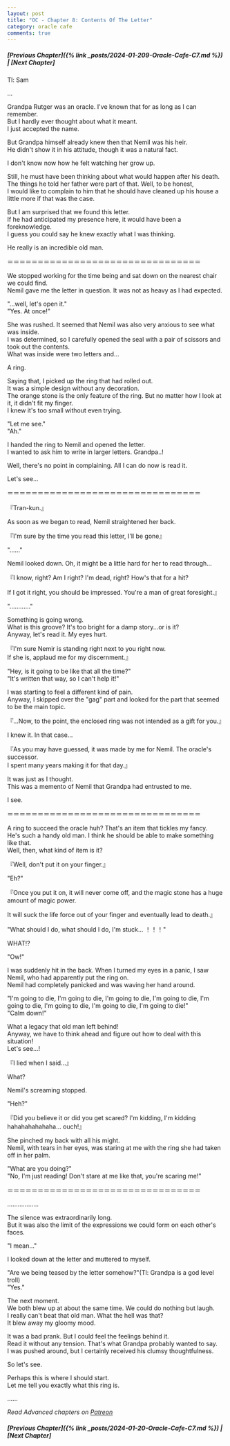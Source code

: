 ```yaml
---
layout: post
title: "OC - Chapter 8: Contents Of The Letter"
category: oracle cafe
comments: true
---
```


##### [Previous Chapter]({% link _posts/2024-01-209-Oracle-Cafe-C7.md %}) \| [Next Chapter]



Tl: Sam



…




Grandpa Rutger was an oracle. I've known that for as long as I can remember.      
But I hardly ever thought about what it meant.     
I just accepted the name.

But Grandpa himself already knew then that Nemil was his heir.      
He didn't show it in his attitude, though it was a natural fact.

I don't know now how he felt watching her grow up.
<!--more-->

Still, he must have been thinking about what would happen after his death.       
The things he told her father were part of that.       Well, to be honest,     
I would like to complain to him that he should have cleaned up his house a little more if that was the case.

But I am surprised that we found this letter.     
If he had anticipated my presence here, it would have been a foreknowledge.     
I guess you could say he knew exactly what I was thinking.

He really is an incredible old man.


＝＝＝＝＝＝＝＝＝＝＝＝＝＝＝＝＝＝＝＝＝＝＝＝＝＝＝＝＝＝＝＝


We stopped working for the time being and sat down on the nearest chair we could find.       
Nemil gave me the letter in question. It was not as heavy as I had expected.

"...well, let's open it."     
"Yes. At once!"



She was rushed. It seemed that Nemil was also very anxious to see what was inside.     
I was determined, so I carefully opened the seal with a pair of scissors and took out the contents.     
What was inside were two letters and...

A ring.

Saying that, I picked up the ring that had rolled out.       
It was a simple design without any decoration.     
The orange stone is the only feature of the ring. But no matter how I look at it, it didn't fit my finger.    
I knew it's too small without even trying.

"Let me see."      
"Ah."


I handed the ring to Nemil and opened the letter.    
I wanted to ask him to write in larger letters.     Grandpa..!

Well, there's no point in complaining. All I can do now is read it.

Let's see...


＝＝＝＝＝＝＝＝＝＝＝＝＝＝＝＝＝＝＝＝＝＝＝＝＝＝＝＝＝＝＝＝


『Tran-kun.』

As soon as we began to read, Nemil straightened her back.

『I'm sure by the time you read this letter, I'll be gone』

"......"

Nemil looked down. Oh, it might be a little hard for her to read through...

『I know, right? Am I right? I'm dead, right? How's that for a hit?

If I got it right, you should be impressed. You're a man of great foresight.』

"............"



Something is going wrong.      
What is this groove? It's too bright for a damp story...or is it?      
Anyway, let's read it. My eyes hurt.

『I'm sure Nemir is standing right next to you right now.     
If she is, applaud me for my discernment.』

"Hey, is it going to be like that all the time?"      
"It's written that way, so I can't help it!"



I was starting to feel a different kind of pain.     
Anyway, I skipped over the "gag" part and looked for the part that seemed to be the main topic.

『...Now, to the point, the enclosed ring was not intended as a gift for you.』

I knew it. In that case...

『As you may have guessed, it was made by me for Nemil. The oracle's successor.     
I spent many years making it for that day.』

It was just as I thought.       
This was a memento of Nemil that Grandpa had entrusted to me.

I see.


＝＝＝＝＝＝＝＝＝＝＝＝＝＝＝＝＝＝＝＝＝＝＝＝＝＝＝＝＝＝＝＝

<div data-nat="424166"></div>

A ring to succeed the oracle huh? That's an item that tickles my fancy.       
He's such a handy old man. I think he should be able to make something like that.     
Well, then, what kind of item is it?



『Well, don't put it on your finger.』

"Eh?"

『Once you put it on, it will never come off, and the magic stone has a huge amount of magic power.

It will suck the life force out of your finger and eventually lead to death.』

"What should I do, what should I do, I'm stuck... ！！！"

WHAT!?

"Ow!"

I was suddenly hit in the back. When I turned my eyes in a panic, I saw Nemil, who had apparently put the ring on.       
Nemil had completely panicked and was waving her hand around.



"I'm going to die, I'm going to die, I'm going to die, I'm going to die, I'm going to die, I'm going to die, I'm going to die, I'm going to die!"      
"Calm down!"

What a legacy that old man left behind!      
Anyway, we have to think ahead and figure out how to deal with this situation!     
Let's see...!



『I lied when I said...』



What?

Nemil's screaming stopped.

"Heh?"     

『Did you believe it or did you get scared? I'm kidding, I'm kidding hahahahahahaha... ouch!』　

She pinched my back with all his might.     
Nemil, with tears in her eyes, was staring at me with the ring she had taken off in her palm.

"What are you doing?"       
"No, I'm just reading! Don't stare at me like that, you're scaring me!"


＝＝＝＝＝＝＝＝＝＝＝＝＝＝＝＝＝＝＝＝＝＝＝＝＝＝＝＝＝＝＝＝


..................


The silence was extraordinarily long.     
But it was also the limit of the expressions we could form on each other's faces.



"I mean..."



I looked down at the letter and muttered to myself.

"Are we being teased by the letter somehow?"(Tl: Grandpa is a god level troll)     
"Yes."

The next moment.       
We both blew up at about the same time. We could do nothing but laugh.      
I really can't beat that old man. What the hell was that?     
It blew away my gloomy mood.

It was a bad prank. But I could feel the feelings behind it.      
Read it without any tension. That's what Grandpa probably wanted to say.      
I was pushed around, but I certainly received his clumsy thoughtfulness.

So let's see.

Perhaps this is where I should start.      
Let me tell you exactly what this ring is.







......


_Read Advanced chapters on [Patreon]( https://www.patreon.com/bePatron?u=90469752 )_


##### [Previous Chapter]({% link _posts/2024-01-20-Oracle-Cafe-C7.md %}) \| [Next Chapter]
